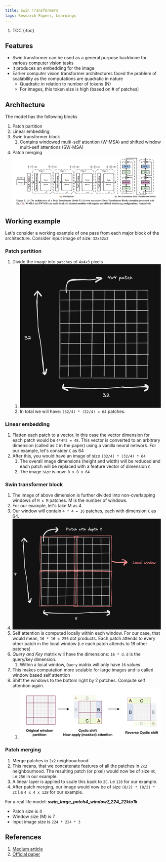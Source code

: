 ```yaml
---
title: Swin Transformers
tags: Research-Papers, Learnings
---
```


1. TOC
{:toc}

## Features

- Swin transformer can be used as a general purpose backbone for various computer vision tasks
- It produces an embedding for the image
- Earlier computer vision transformer architectures faced the problem of scalability as the computations are quadratic in nature
  - Quadratic in relation to number of tokens (N)
  - For images, this token size is high (based on # of patches)

## Architecture

The model has the following blocks

1. Patch partition
2. Linear embedding
3. Swin transformer block
    1. Contains windowed multi-self attention (W-MSA) and shifted window multi-self attentions (SW-MSA)
4. Patch merging
![image](/assets/images/swin_t_1.png)

## Working example

Let's consider a working example of one pass from each major block of the architecture. Consider input image of size: `32x32x3`

### Patch partition

1. Divide the image into `patches` of `4x4x3` pixels
    1. ![image](/assets/images/swin_t_3.png)
    2. In total we will have: `(32/4) * (32/4) = 64` patches.

### Linear embedding

1. Flatten each patch to a vector. In this case the vector dimension for each patch would be `4*4*3 = 48`. This vector is converted to an arbitrary dimension (called as `C` in the paper) using a vanilla neural network. For our example, let's consider `C` as 64
2. After this, you would have an image of size `(32/4) * (32/4) * 64`
    1. The overall image dimensions (height and width) will be reduced and each patch will be replaced with a feature vector of dimension `C`.
    2. The image size is now: `8 x 8 x 64`

### Swin transformer block

1. The image of above dimension is further divided into non-overlapping windows of `M x M` patches. M is the number of windows.
2. For our example, let's take M as 4
3. Our window will contain `4 * 4 = 16` patches, each with dimension `C` as 64.
4. ![image](/assets/images/swin_t_4.png)
5. Self attention is computed locally within each window. For our case, that would mean, `16 * 16 = 256` dot products. Each patch attends to every other patch in the local window (i.e each patch attends to 16 other patches)
6. *Query and Key* matrix will have the dimensions: `16 * d`. `d` is the query/key dimension.
    1. Within a local window, `Query` matrix will only have `16` values
7. This makes computation more scalable for large images and is called window based self attention
8. Shift the windows to the bottom right by 2 patches. Compute self attention again.
    1. ![image](/assets/images/swin_t_2.png)

### Patch merging

1. Merge patches in `2x2` neighbourhood
2. This means, that we concatenate features of all the patches in `2x2` neighbourhood. The resulting patch (or pixel) would now be of size `4C`, i.e `256` in our example.
3. A linear layer is applied to scale this back to `2C`. i.e `128` for our example.
4. After patch merging, our image would now be of size `(8/2) * (8/2) * 2C` i.e `4 x 4 x 128` for our example.

For a real life model: ***swin_large_patch4_window7_224_22kto1k***

- Patch size is 4
- Window size (M) is 7
- Input image size is `224 * 224 * 3`

## References

1. [Medium article](https://towardsdatascience.com/swin-vision-transformers-hacking-the-human-eye-4223ba9764c3)
2. [Official paper](https://arxiv.org/pdf/2103.14030.pdf)
